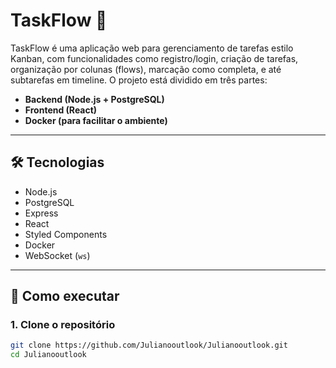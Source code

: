 # TaskFlow 🧩

TaskFlow é uma aplicação web para gerenciamento de tarefas estilo Kanban, com funcionalidades como registro/login, criação de tarefas, organização por colunas (flows), marcação como completa, e até subtarefas em timeline. O projeto está dividido em três partes:

- **Backend (Node.js + PostgreSQL)**
- **Frontend (React)**
- **Docker (para facilitar o ambiente)**

---

## 🛠️ Tecnologias

- Node.js
- PostgreSQL
- Express
- React
- Styled Components
- Docker
- WebSocket (`ws`)

---

## 🚀 Como executar

### 1. Clone o repositório

```bash
git clone https://github.com/Julianooutlook/Julianooutlook.git
cd Julianooutlook
